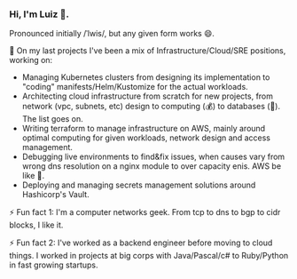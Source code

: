 ### Hi, I'm Luiz 👋. 
Pronounced initially /ˈlwis/, but any given form works 😄.

🔭  On my last projects I've been a mix of Infrastructure/Cloud/SRE positions, working on:

- Managing Kubernetes clusters from designing its implementation to "coding" manifests/Helm/Kustomize for the actual workloads.
- Architecting cloud infrastructure from scratch for new projects, from network (vpc, subnets, etc) design to computing (💰) to databases (💸). The list goes on.
- Writing terraform to manage infrastructure on AWS, mainly around optimal computing for given workloads, network design and access management. 
- Debugging live environments to find&fix issues, when causes vary from wrong dns resolution on a nginx module to over capacity enis. AWS be like 🤷.
- Deploying and managing secrets management solutions around Hashicorp's Vault.

⚡ Fun fact 1: I'm a computer networks geek. From tcp to dns to bgp to cidr blocks, I like it.

⚡ Fun fact 2: I've worked as a backend engineer before moving to cloud things. I worked in projects at big corps with Java/Pascal/c# to Ruby/Python in fast growing startups.

